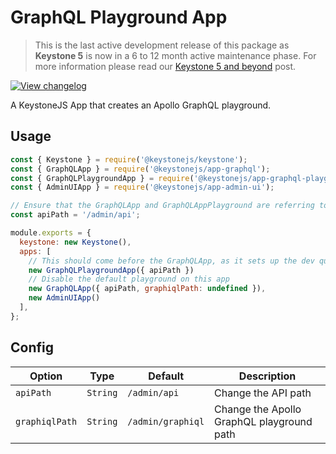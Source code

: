 <!--[meta]
section: api
subSection: apps
title: GraphQL Playground App
draft: true
[meta]-->

# GraphQL Playground App

> This is the last active development release of this package as **Keystone 5** is now in a 6 to 12 month active maintenance phase. For more information please read our [Keystone 5 and beyond](https://github.com/keystonejs/keystone-5/issues/21) post.

[![View changelog](https://img.shields.io/badge/changelogs.xyz-Explore%20Changelog-brightgreen)](https://changelogs.xyz/@keystonejs/app-graphql-playground)

A KeystoneJS App that creates an Apollo GraphQL playground.

## Usage

```javascript
const { Keystone } = require('@keystonejs/keystone');
const { GraphQLApp } = require('@keystonejs/app-graphql');
const { GraphQLPlaygroundApp } = require('@keystonejs/app-graphql-playground');
const { AdminUIApp } = require('@keystonejs/app-admin-ui');

// Ensure that the GraphQLApp and GraphQLAppPlayground are referring to the same endpoint
const apiPath = '/admin/api';

module.exports = {
  keystone: new Keystone(),
  apps: [
    // This should come before the GraphQLApp, as it sets up the dev query middleware
    new GraphQLPlaygroundApp({ apiPath })
    // Disable the default playground on this app
    new GraphQLApp({ apiPath, graphiqlPath: undefined }),
    new AdminUIApp()
  ],
};
```

## Config

| Option         | Type     | Default           | Description                               |
| -------------- | -------- | ----------------- | ----------------------------------------- |
| `apiPath`      | `String` | `/admin/api`      | Change the API path                       |
| `graphiqlPath` | `String` | `/admin/graphiql` | Change the Apollo GraphQL playground path |
